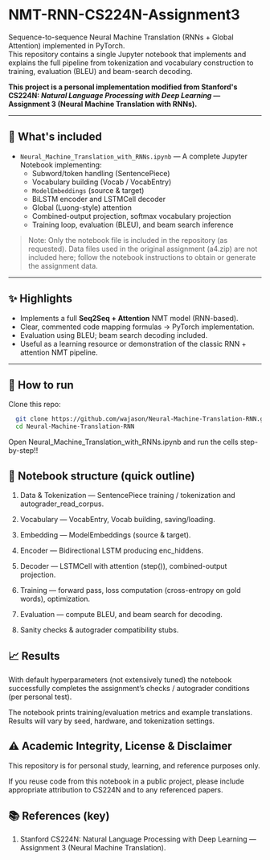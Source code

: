# NMT-RNN-CS224N-Assignment3

Sequence-to-sequence Neural Machine Translation (RNNs + Global Attention) implemented in PyTorch.  
This repository contains a single Jupyter notebook that implements and explains the full pipeline from tokenization and vocabulary construction to training, evaluation (BLEU) and beam-search decoding.

**This project is a personal implementation modified from Stanford's CS224N: _Natural Language Processing with Deep Learning_ — Assignment 3 (Neural Machine Translation with RNNs).**

---

## 📌 What's included
- `Neural_Machine_Translation_with_RNNs.ipynb` — A complete Jupyter Notebook implementing:
  - Subword/token handling (SentencePiece)
  - Vocabulary building (Vocab / VocabEntry)
  - `ModelEmbeddings` (source & target)
  - BiLSTM encoder and LSTMCell decoder
  - Global (Luong-style) attention
  - Combined-output projection, softmax vocabulary projection
  - Training loop, evaluation (BLEU), and beam search inference

> Note: Only the notebook file is included in the repository (as requested). Data files used in the original assignment (a4.zip) are not included here; follow the notebook instructions to obtain or generate the assignment data.

---

## ✨ Highlights
- Implements a full **Seq2Seq + Attention** NMT model (RNN-based).
- Clear, commented code mapping formulas → PyTorch implementation.
- Evaluation using BLEU; beam search decoding included.
- Useful as a learning resource or demonstration of the classic RNN + attention NMT pipeline.

---

## 🧭 How to run

Clone this repo:
```bash
  git clone https://github.com/wajason/Neural-Machine-Translation-RNN.git
  cd Neural-Machine-Translation-RNN
```

Open Neural_Machine_Translation_with_RNNs.ipynb and run the cells step-by-step!!


## 🧾 Notebook structure (quick outline)

1. Data & Tokenization — SentencePiece training / tokenization and autograder_read_corpus.

2. Vocabulary — VocabEntry, Vocab building, saving/loading.

3. Embedding — ModelEmbeddings (source & target).

4. Encoder — Bidirectional LSTM producing enc_hiddens.

5. Decoder — LSTMCell with attention (step()), combined-output projection.

6. Training — forward pass, loss computation (cross-entropy on gold words), optimization.

7. Evaluation — compute BLEU, and beam search for decoding.

8. Sanity checks & autograder compatibility stubs.


## 📈 Results

With default hyperparameters (not extensively tuned) the notebook successfully completes the assignment’s checks / autograder conditions (per personal test).

The notebook prints training/evaluation metrics and example translations. Results will vary by seed, hardware, and tokenization settings.


## ⚠️ Academic Integrity, License & Disclaimer

This repository is for personal study, learning, and reference purposes only.

If you reuse code from this notebook in a public project, please include appropriate attribution to CS224N and to any referenced papers.

## 📚 References (key)

1. Stanford CS224N: Natural Language Processing with Deep Learning — Assignment 3 (Neural Machine Translation).






